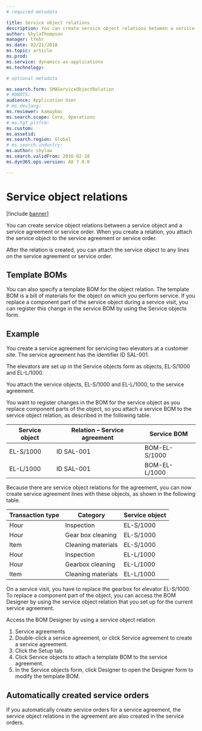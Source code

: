 ```yaml
---
# required metadata

title: Service object relations 
description: You can create service object relations between a service object and a service agreement or service order. 
author: ShylaThompson
manager: tfehr
ms.date: 02/21/2018
ms.topic: article
ms.prod: 
ms.service: dynamics-ax-applications
ms.technology: 

# optional metadata

ms.search.form: SMAServiceObjectRelation
# ROBOTS: 
audience: Application User
# ms.devlang: 
ms.reviewer: kamaybac
ms.search.scope: Core, Operations
# ms.tgt_pltfrm: 
ms.custom: 
ms.assetid: 
ms.search.region: Global
# ms.search.industry: 
ms.author: shylaw
ms.search.validFrom: 2016-02-28
ms.dyn365.ops.version: AX 7.0.0

---
```


# Service object relations 

[!include [banner](../includes/banner.md)]

You can create service object relations between a service object and a service
agreement or service order. When you create a relation, you attach the service
object to the service agreement or service order.

After the relation is created, you can attach the service object to any lines on
the service agreement or service order.

## Template BOMs

You can also specify a template BOM for the object relation. The template BOM is
a bill of materials for the object on which you perform service. If you replace
a component part of the service object during a service visit, you can register
this change in the service BOM by using the Service objects form.

## Example

You create a service agreement for servicing two elevators at a customer site.
The service agreement has the identifier ID SAL-001.

The elevators are set up in the Service objects form as objects, EL-S/1000 and
EL-L/1000.

You attach the service objects, EL-S/1000 and EL-L/1000, to the service
agreement.

You want to register changes in the BOM for the service object as you replace
component parts of the object, so you attach a service BOM to the service object
relation, as described in the following table.

| Service object | Relation – Service agreement | Service BOM   |
|----------------|------------------------------|---------------|
| EL-S/1000      | ID SAL-001                   | BOM-EL-S/1000 |
| EL-L/1000      | ID SAL-001                   | BOM-EL-L/1000 |

Because there are service object relations for the agreement, you can now create
service agreement lines with these objects, as shown in the following table.

| Transaction type | Category           | Service object |
|------------------|--------------------|----------------|
| Hour             | Inspection         | EL-S/1000      |
| Hour             | Gear box cleaning  | EL-S/1000      |
| Item             | Cleaning materials | EL-S/1000      |
| Hour             | Inspection         | EL-L/1000      |
| Hour             | Gearbox cleaning   | EL-L/1000      |
| Item             | Cleaning materials | EL-L/1000      |

On a service visit, you have to replace the gearbox for elevator EL-S/1000. To
replace a component part of the object, you can access the BOM Designer by using
the service object relation that you set up for the current service agreement.

Access the BOM Designer by using a service object relation

1. Service agreements
2. Double-click a service agreement, or click Service agreement to create a service agreement.
3. Click the Setup tab.
4. Click Service objects to attach a template BOM to the service agreement.
5. In the Service objects form, click Designer to open the Designer form to modify the template BOM.

## Automatically created service orders

If you automatically create service orders for a service agreement, the service
object relations in the agreement are also created in the service orders.

